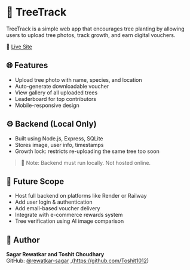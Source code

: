 # 🌱 TreeTrack

TreeTrack is a simple web app that encourages tree planting by allowing users to upload tree photos, track growth, and earn digital vouchers.

🔗 [Live Site](https://rewatkar-sagar.github.io/tree-track/)

## 🌐 Features
- Upload tree photo with name, species, and location
- Auto-generate downloadable voucher
- View gallery of all uploaded trees
- Leaderboard for top contributors
- Mobile-responsive design

## ⚙️ Backend (Local Only)

- Built using Node.js, Express, SQLite
- Stores image, user info, timestamps
- Growth lock: restricts re-uploading the same tree too soon

> 📌 Note: Backend must run locally. Not hosted online.

## 🔭 Future Scope
- Host full backend on platforms like Render or Railway
- Add user login & authentication
- Add email-based voucher delivery
- Integrate with e-commerce rewards system
- Tree verification using AI image comparison
## 👤 Author
**Sagar Rewatkar and Toshit Choudhary**  
GitHub: [@rewatkar-sagar](https://github.com/rewatkar-sagar) ,(https://github.com/Toshit1012)
